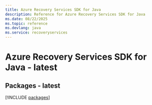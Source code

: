 ```yaml
---
title: Azure Recovery Services SDK for Java
description: Reference for Azure Recovery Services SDK for Java
ms.date: 08/22/2025
ms.topic: reference
ms.devlang: java
ms.service: recoveryservices
---
```

# Azure Recovery Services SDK for Java - latest
## Packages - latest
[!INCLUDE [packages](recovery-services-index.md)]